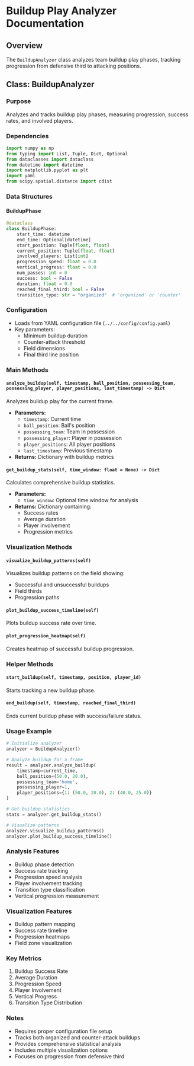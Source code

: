 # Buildup Play Analyzer Documentation

## Overview
The `BuildupAnalyzer` class analyzes team buildup play phases, tracking progression from defensive third to attacking positions.

## Class: BuildupAnalyzer

### Purpose
Analyzes and tracks buildup play phases, measuring progression, success rates, and involved players.

### Dependencies
```python
import numpy as np
from typing import List, Tuple, Dict, Optional
from dataclasses import dataclass
from datetime import datetime
import matplotlib.pyplot as plt
import yaml
from scipy.spatial.distance import cdist
```

### Data Structures

#### BuildupPhase
```python
@dataclass
class BuildupPhase:
    start_time: datetime
    end_time: Optional[datetime]
    start_position: Tuple[float, float]
    current_position: Tuple[float, float]
    involved_players: List[int]
    progression_speed: float = 0.0
    vertical_progress: float = 0.0
    num_passes: int = 0
    success: bool = False
    duration: float = 0.0
    reached_final_third: bool = False
    transition_type: str = "organized"  # 'organized' or 'counter'
```

### Configuration
- Loads from YAML configuration file (`../../config/config.yaml`)
- Key parameters:
  - Minimum buildup duration
  - Counter-attack threshold
  - Field dimensions
  - Final third line position

### Main Methods

#### `analyze_buildup(self, timestamp, ball_position, possessing_team, possessing_player, player_positions, last_timestamp) -> Dict`
Analyzes buildup play for the current frame.
- **Parameters:**
  - `timestamp`: Current time
  - `ball_position`: Ball's position
  - `possessing_team`: Team in possession
  - `possessing_player`: Player in possession
  - `player_positions`: All player positions
  - `last_timestamp`: Previous timestamp
- **Returns:** Dictionary with buildup metrics

#### `get_buildup_stats(self, time_window: float = None) -> Dict`
Calculates comprehensive buildup statistics.
- **Parameters:**
  - `time_window`: Optional time window for analysis
- **Returns:** Dictionary containing:
  - Success rates
  - Average duration
  - Player involvement
  - Progression metrics

### Visualization Methods

#### `visualize_buildup_patterns(self)`
Visualizes buildup patterns on the field showing:
- Successful and unsuccessful buildups
- Field thirds
- Progression paths

#### `plot_buildup_success_timeline(self)`
Plots buildup success rate over time.

#### `plot_progression_heatmap(self)`
Creates heatmap of successful buildup progression.

### Helper Methods

#### `start_buildup(self, timestamp, position, player_id)`
Starts tracking a new buildup phase.

#### `end_buildup(self, timestamp, reached_final_third)`
Ends current buildup phase with success/failure status.

### Usage Example
```python
# Initialize analyzer
analyzer = BuildupAnalyzer()

# Analyze buildup for a frame
result = analyzer.analyze_buildup(
    timestamp=current_time,
    ball_position=(50.0, 20.0),
    possessing_team='home',
    possessing_player=1,
    player_positions={1: (50.0, 20.0), 2: (40.0, 25.0)}
)

# Get buildup statistics
stats = analyzer.get_buildup_stats()

# Visualize patterns
analyzer.visualize_buildup_patterns()
analyzer.plot_buildup_success_timeline()
```

### Analysis Features
- Buildup phase detection
- Success rate tracking
- Progression speed analysis
- Player involvement tracking
- Transition type classification
- Vertical progression measurement

### Visualization Features
- Buildup pattern mapping
- Success rate timeline
- Progression heatmaps
- Field zone visualization

### Key Metrics
1. Buildup Success Rate
2. Average Duration
3. Progression Speed
4. Player Involvement
5. Vertical Progress
6. Transition Type Distribution

### Notes
- Requires proper configuration file setup
- Tracks both organized and counter-attack buildups
- Provides comprehensive statistical analysis
- Includes multiple visualization options
- Focuses on progression from defensive third